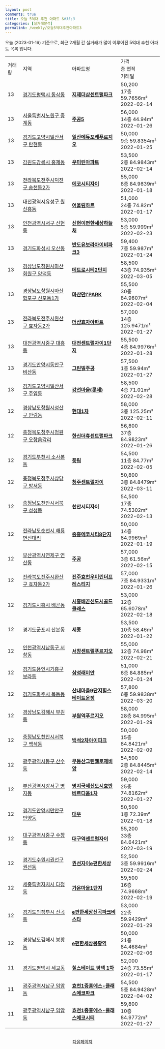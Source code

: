 ```yaml
---
layout: post
comments: true
title: 오늘 5억대 추천 아파트 &#35;3
categories: [실거래분석]
permalink: /weekly/오늘5억대추천아파트3
---
```


오늘 (2023-01-16) 기준으로, 최근 2개월 간 실거래가 많이 이루어진 5억대 추천 아파트 목록 입니다.

<table class="sortable">
  <tr>
    <td>거래량</td>
    <td>지역</td>
    <td>아파트명</td>
    <td>가격<br>층 면적<br>거래일</td>
  </tr>

  <tr class="item">
    <td>13</td>
    <td><a href="/apt/경기도평택시동삭동">경기도평택시 동삭동</a></td>
    <td style="font-weight: bold;"><a href="/apt/경기도평택시동삭동지제더샵센트럴파크">지제더샵센트럴파크</a></td>
    <td>50,200<br>17층  59.7656m²<br>2022-02-14</td>
  </tr>

  <tr class="item">
    <td>13</td>
    <td><a href="/apt/서울특별시노원구중계동">서울특별시노원구 중계동</a></td>
    <td style="font-weight: bold;"><a href="/apt/서울특별시노원구중계동주공5">주공5</a></td>
    <td>56,000<br>14층  44.94m²<br>2022-01-26</td>
  </tr>

  <tr class="item">
    <td>13</td>
    <td><a href="/apt/경기도고양시일산서구탄현동">경기도고양시일산서구 탄현동</a></td>
    <td style="font-weight: bold;"><a href="/apt/경기도고양시일산서구탄현동일산에듀포레푸르지오">일산에듀포레푸르지오</a></td>
    <td>50,000<br>9층  59.8354m²<br>2022-01-25</td>
  </tr>

  <tr class="item">
    <td>13</td>
    <td><a href="/apt/강원도강릉시홍제동">강원도강릉시 홍제동</a></td>
    <td style="font-weight: bold;"><a href="/apt/강원도강릉시홍제동우미린아파트">우미린아파트</a></td>
    <td>53,500<br>2층  84.9843m²<br>2022-02-14</td>
  </tr>

  <tr class="item">
    <td>13</td>
    <td><a href="/apt/전라북도전주시덕진구송천동2가">전라북도전주시덕진구 송천동2가</a></td>
    <td style="font-weight: bold;"><a href="/apt/전라북도전주시덕진구송천동2가에코시티자이">에코시티자이</a></td>
    <td>55,000<br>8층  84.9839m²<br>2022-01-18</td>
  </tr>

  <tr class="item">
    <td>13</td>
    <td><a href="/apt/대전광역시유성구원신흥동">대전광역시유성구 원신흥동</a></td>
    <td style="font-weight: bold;"><a href="/apt/대전광역시유성구원신흥동어울림하트">어울림하트</a></td>
    <td>51,000<br>24층  74.82m²<br>2022-01-17</td>
  </tr>

  <tr class="item">
    <td>13</td>
    <td><a href="/apt/인천광역시서구신현동">인천광역시서구 신현동</a></td>
    <td style="font-weight: bold;"><a href="/apt/인천광역시서구신현동신현이편한세상하늘채">신현이편한세상하늘채</a></td>
    <td>53,000<br>5층  59.999m²<br>2022-02-23</td>
  </tr>

  <tr class="item">
    <td>13</td>
    <td><a href="/apt/경기도화성시오산동">경기도화성시 오산동</a></td>
    <td style="font-weight: bold;"><a href="/apt/경기도화성시오산동반도유보라아이비파크3">반도유보라아이비파크3</a></td>
    <td>59,400<br>7층  59.987m²<br>2022-01-24</td>
  </tr>

  <tr class="item">
    <td>13</td>
    <td><a href="/apt/경상남도창원시마산회원구양덕동">경상남도창원시마산회원구 양덕동</a></td>
    <td style="font-weight: bold;"><a href="/apt/경상남도창원시마산회원구양덕동메트로시티2단지">메트로시티2단지</a></td>
    <td>58,500<br>43층  74.935m²<br>2022-03-05</td>
  </tr>

  <tr class="item">
    <td>13</td>
    <td><a href="/apt/경상남도창원시마산합포구신포동1가">경상남도창원시마산합포구 신포동1가</a></td>
    <td style="font-weight: bold;"><a href="/apt/경상남도창원시마산합포구신포동1가마산만I'PARK">마산만I'PARK</a></td>
    <td>55,500<br>30층  84.9607m²<br>2022-02-04</td>
  </tr>

  <tr class="item">
    <td>13</td>
    <td><a href="/apt/전라북도전주시완산구효자동2가">전라북도전주시완산구 효자동2가</a></td>
    <td style="font-weight: bold;"><a href="/apt/전라북도전주시완산구효자동2가더샵효자아파트">더샵효자아파트</a></td>
    <td>57,000<br>14층  125.9471m²<br>2022-01-27</td>
  </tr>

  <tr class="item">
    <td>13</td>
    <td><a href="/apt/대전광역시중구대흥동">대전광역시중구 대흥동</a></td>
    <td style="font-weight: bold;"><a href="/apt/대전광역시중구대흥동대전센트럴자이1단지">대전센트럴자이1단지</a></td>
    <td>55,500<br>4층  84.9976m²<br>2022-01-28</td>
  </tr>

  <tr class="item">
    <td>13</td>
    <td><a href="/apt/경기도안양시동안구비산동">경기도안양시동안구 비산동</a></td>
    <td style="font-weight: bold;"><a href="/apt/경기도안양시동안구비산동그린빌주공">그린빌주공</a></td>
    <td>57,500<br>1층  59.94m²<br>2022-01-27</td>
  </tr>

  <tr class="item">
    <td>13</td>
    <td><a href="/apt/경기도고양시일산서구주엽동">경기도고양시일산서구 주엽동</a></td>
    <td style="font-weight: bold;"><a href="/apt/경기도고양시일산서구주엽동강선마을(롯데)">강선마을(롯데)</a></td>
    <td>58,500<br>4층  71.01m²<br>2022-02-28</td>
  </tr>

  <tr class="item">
    <td>12</td>
    <td><a href="/apt/경상남도창원시성산구반림동">경상남도창원시성산구 반림동</a></td>
    <td style="font-weight: bold;"><a href="/apt/경상남도창원시성산구반림동현대1차">현대1차</a></td>
    <td>58,000<br>3층  125.25m²<br>2022-02-11</td>
  </tr>

  <tr class="item">
    <td>12</td>
    <td><a href="/apt/충청북도청주시청원구오창읍각리">충청북도청주시청원구 오창읍각리</a></td>
    <td style="font-weight: bold;"><a href="/apt/충청북도청주시청원구오창읍각리한신더휴센트럴파크">한신더휴센트럴파크</a></td>
    <td>56,800<br>37층  84.9823m²<br>2022-01-26</td>
  </tr>

  <tr class="item">
    <td>12</td>
    <td><a href="/apt/경기도부천시소사본동">경기도부천시 소사본동</a></td>
    <td style="font-weight: bold;"><a href="/apt/경기도부천시소사본동풍림">풍림</a></td>
    <td>54,500<br>11층  84.77m²<br>2022-02-05</td>
  </tr>

  <tr class="item">
    <td>12</td>
    <td><a href="/apt/충청북도청주시상당구방서동">충청북도청주시상당구 방서동</a></td>
    <td style="font-weight: bold;"><a href="/apt/충청북도청주시상당구방서동청주센트럴자이">청주센트럴자이</a></td>
    <td>50,800<br>3층  84.8479m²<br>2022-03-11</td>
  </tr>

  <tr class="item">
    <td>12</td>
    <td><a href="/apt/충청남도천안시서북구성성동">충청남도천안시서북구 성성동</a></td>
    <td style="font-weight: bold;"><a href="/apt/충청남도천안시서북구성성동천안시티자이">천안시티자이</a></td>
    <td>54,500<br>17층  74.5302m²<br>2022-02-13</td>
  </tr>

  <tr class="item">
    <td>12</td>
    <td><a href="/apt/전라남도순천시해룡면신대리">전라남도순천시 해룡면신대리</a></td>
    <td style="font-weight: bold;"><a href="/apt/전라남도순천시해룡면신대리중흥에코시티8단지">중흥에코시티8단지</a></td>
    <td>50,000<br>14층  84.9969m²<br>2022-01-19</td>
  </tr>

  <tr class="item">
    <td>12</td>
    <td><a href="/apt/부산광역시연제구연산동">부산광역시연제구 연산동</a></td>
    <td style="font-weight: bold;"><a href="/apt/부산광역시연제구연산동주공">주공</a></td>
    <td>57,000<br>3층  61.56m²<br>2022-02-15</td>
  </tr>

  <tr class="item">
    <td>12</td>
    <td><a href="/apt/전라북도전주시완산구효자동2가">전라북도전주시완산구 효자동2가</a></td>
    <td style="font-weight: bold;"><a href="/apt/전라북도전주시완산구효자동2가전주효천우미린더프레스티지">전주효천우미린더프레스티지</a></td>
    <td>57,000<br>7층  84.9331m²<br>2022-01-26</td>
  </tr>

  <tr class="item">
    <td>12</td>
    <td><a href="/apt/경기도시흥시배곧동">경기도시흥시 배곧동</a></td>
    <td style="font-weight: bold;"><a href="/apt/경기도시흥시배곧동시흥배곧신도시골드클래스">시흥배곧신도시골드클래스</a></td>
    <td>53,000<br>12층  65.6078m²<br>2022-02-18</td>
  </tr>

  <tr class="item">
    <td>12</td>
    <td><a href="/apt/경기도군포시산본동">경기도군포시 산본동</a></td>
    <td style="font-weight: bold;"><a href="/apt/경기도군포시산본동세종">세종</a></td>
    <td>53,500<br>10층  58.46m²<br>2022-01-22</td>
  </tr>

  <tr class="item">
    <td>12</td>
    <td><a href="/apt/인천광역시남동구서창동">인천광역시남동구 서창동</a></td>
    <td style="font-weight: bold;"><a href="/apt/인천광역시남동구서창동서창센트럴푸르지오">서창센트럴푸르지오</a></td>
    <td>55,000<br>12층  74.98m²<br>2022-02-21</td>
  </tr>

  <tr class="item">
    <td>12</td>
    <td><a href="/apt/경기도용인시기흥구보라동">경기도용인시기흥구 보라동</a></td>
    <td style="font-weight: bold;"><a href="/apt/경기도용인시기흥구보라동삼성래미안">삼성래미안</a></td>
    <td>51,000<br>6층  84.885m²<br>2022-01-24</td>
  </tr>

  <tr class="item">
    <td>12</td>
    <td><a href="/apt/경기도파주시목동동">경기도파주시 목동동</a></td>
    <td style="font-weight: bold;"><a href="/apt/경기도파주시목동동산내마을9단지힐스테이트운정">산내마을9단지힐스테이트운정</a></td>
    <td>57,800<br>6층  59.9838m²<br>2022-03-20</td>
  </tr>

  <tr class="item">
    <td>12</td>
    <td><a href="/apt/경상남도김해시부원동">경상남도김해시 부원동</a></td>
    <td style="font-weight: bold;"><a href="/apt/경상남도김해시부원동부원역푸르지오">부원역푸르지오</a></td>
    <td>58,000<br>28층  84.995m²<br>2022-01-29</td>
  </tr>

  <tr class="item">
    <td>12</td>
    <td><a href="/apt/충청남도천안시서북구백석동">충청남도천안시서북구 백석동</a></td>
    <td style="font-weight: bold;"><a href="/apt/충청남도천안시서북구백석동백석2차아이파크">백석2차아이파크</a></td>
    <td>50,000<br>15층  84.8421m²<br>2022-02-09</td>
  </tr>

  <tr class="item">
    <td>12</td>
    <td><a href="/apt/광주광역시동구산수동">광주광역시동구 산수동</a></td>
    <td style="font-weight: bold;"><a href="/apt/광주광역시동구산수동무등산그린웰로제비앙">무등산그린웰로제비앙</a></td>
    <td>54,500<br>2층  84.8445m²<br>2022-02-14</td>
  </tr>

  <tr class="item">
    <td>12</td>
    <td><a href="/apt/부산광역시강서구명지동">부산광역시강서구 명지동</a></td>
    <td style="font-weight: bold;"><a href="/apt/부산광역시강서구명지동명지국제신도시호반베르디움1차">명지국제신도시호반베르디움1차</a></td>
    <td>59,000<br>25층  74.8162m²<br>2022-01-27</td>
  </tr>

  <tr class="item">
    <td>12</td>
    <td><a href="/apt/경기도안양시만안구안양동">경기도안양시만안구 안양동</a></td>
    <td style="font-weight: bold;"><a href="/apt/경기도안양시만안구안양동대우">대우</a></td>
    <td>50,500<br>1층  72.39m²<br>2022-01-18</td>
  </tr>

  <tr class="item">
    <td>12</td>
    <td><a href="/apt/대구광역시중구수창동">대구광역시중구 수창동</a></td>
    <td style="font-weight: bold;"><a href="/apt/대구광역시중구수창동대구역센트럴자이">대구역센트럴자이</a></td>
    <td>55,200<br>33층  84.6421m²<br>2022-03-19</td>
  </tr>

  <tr class="item">
    <td>12</td>
    <td><a href="/apt/경기도수원시권선구권선동">경기도수원시권선구 권선동</a></td>
    <td style="font-weight: bold;"><a href="/apt/경기도수원시권선구권선동권선자이e편한세상">권선자이e편한세상</a></td>
    <td>52,500<br>3층  59.9916m²<br>2022-02-24</td>
  </tr>

  <tr class="item">
    <td>12</td>
    <td><a href="/apt/세종특별자치시다정동">세종특별자치시 다정동</a></td>
    <td style="font-weight: bold;"><a href="/apt/세종특별자치시다정동가온마을1단지">가온마을1단지</a></td>
    <td>59,500<br>16층  74.9668m²<br>2022-02-19</td>
  </tr>

  <tr class="item">
    <td>12</td>
    <td><a href="/apt/경기도의정부시신곡동">경기도의정부시 신곡동</a></td>
    <td style="font-weight: bold;"><a href="/apt/경기도의정부시신곡동e편한세상신곡파크비스타">e편한세상신곡파크비스타</a></td>
    <td>53,000<br>22층  59.9429m²<br>2022-01-29</td>
  </tr>

  <tr class="item">
    <td>12</td>
    <td><a href="/apt/경상남도김해시봉황동">경상남도김해시 봉황동</a></td>
    <td style="font-weight: bold;"><a href="/apt/경상남도김해시봉황동e편한세상봉황역">e편한세상봉황역</a></td>
    <td>50,000<br>21층  84.4684m²<br>2022-02-06</td>
  </tr>

  <tr class="item">
    <td>11</td>
    <td><a href="/apt/경기도평택시세교동">경기도평택시 세교동</a></td>
    <td style="font-weight: bold;"><a href="/apt/경기도평택시세교동힐스테이트평택1차">힐스테이트 평택 1차</a></td>
    <td>52,000<br>24층  73.55m²<br>2022-01-17</td>
  </tr>

  <tr class="item">
    <td>11</td>
    <td><a href="/apt/광주광역시남구임암동">광주광역시남구 임암동</a></td>
    <td style="font-weight: bold;"><a href="/apt/광주광역시남구임암동효천1중흥에스-클래스에코파크">효천1중흥에스-클래스에코파크</a></td>
    <td>54,500<br>5층  84.9428m²<br>2022-04-02</td>
  </tr>

  <tr class="item">
    <td>11</td>
    <td><a href="/apt/광주광역시남구임암동">광주광역시남구 임암동</a></td>
    <td style="font-weight: bold;"><a href="/apt/광주광역시남구임암동효천1중흥에스-클래스에코시티">효천1중흥에스-클래스에코시티</a></td>
    <td>59,800<br>10층  84.9772m²<br>2022-01-27</td>
  </tr>

  <tr>
      <script async src="https://pagead2.googlesyndication.com/pagead/js/adsbygoogle.js?client=ca-pub-3485438051770037"
          crossorigin="anonymous"></script>
      <ins class="adsbygoogle"
          style="display:block"
          data-ad-format="fluid"
          data-ad-layout-key="-fb+5w+4e-db+86"
          data-ad-client="ca-pub-3485438051770037"
          data-ad-slot="1827090281"></ins>
      <script>
          (adsbygoogle = window.adsbygoogle || []).push({});
      </script>
  </tr>
    
</table>

<br>
<center><a href="/weekly/오늘5억대추천아파트">다음페이지</a></center>
<br><br>
